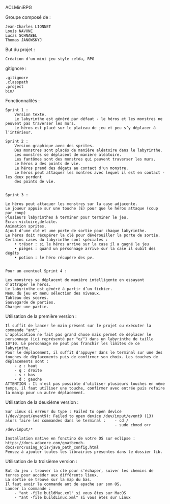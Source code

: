 
ACLMiniRPG

Groupe composé de :

    Jean-Charles LIONNET
    Louis NAVONE
    Lucas SCHNABEL
    Thomas JANOWSKYJ

But du projet :

    Création d'un mini jeu style zelda, RPG
        
gitignore : 

    .gitignore
    .classpath
    .project
    bin/

Fonctionnalités :

    Sprint 1 : 
        Version texte.
        Le labyrinthe est généré par défaut - le héros et les monstres ne peuvent pas traverser les murs.
        Le héros est placé sur le plateau de jeu et peu s’y déplacer à l’intérieur. 
    
    Sprint 2 : 
        Version graphique avec des sprites.
        Des monstres sont placés de manière aléatoire dans le labyrinthe.
        Les monstres se déplacent de manière aléatoire.
        Les fantômes sont des monstres qui peuvent traverser les murs.
        Le héros a des points de vie.
        Le héros prend des dégats au contact d'un monstre.
        Le héros peut attaquer les montres avec lequel il est en contact - les deux perdent
        des points de vie.
        
        
    Sprint 3 :
    
    Le héros peut attaquer les monstres sur la case adjacente.
    Le joueur appuie sur une touche (E) pour que le héros attaque (coup par coup)
    Plusieurs labyrinthes à terminer pour terminer le jeu.
    Écran victoire,défaite.
    Animation sprites.
    Ajout d'une clé et une porte de sortie pour chaque labyrinthe.
    Le héros doit récupérer la clé pour dévérouiller la porte de sortie.  
    Certains cases du labyrinthe sont spéciales : 
        • trésor : si le héros arrive sur la case il a gagné le jeu 
        • pièges : quand un personnage arrive sur la case il subit des dégâts  
        • potion : le héro récupère des pv.
    
    
    Pour un eventuel Sprint 4 : 
    
    Les monstres se déplacent de manière intelligente en essayant d’attraper le héros.
    Le labyrinthe est généré à partir d’un fichier.
    Menu du jeu et menu sélection des niveaux.
    Tableau des scores.
    Sauvegarde de parties.
    Charger une partie.
    
    
Utilisation de la première version : 
    
    Il suffit de lancer le main présent sur le projet ou exécuter la commande "ant".
    L'application ne fait pas grand chose mais permet de déplacer le personnage (ici représenté par "o/") dans un labyrinthe de taille 10*10. Le personnage ne peut pas franchir les limites de ce labyrinthe. 
    Pour le déplacement, il suffit d'appuyer dans le terminal sur une des touches de déplacements puis de confirmer son choix. Les touches de déplacements sont :
        - z : haut
        - q : droite 
        - s : bas
        - d : gauche
    ATTENTION : Il n'est pas possible d'utiliser plusieurs touches en même temps, il faut utiliser une touche, confirmer avec entrée puis refaire la manip pour un autre déplacement. 
        
        
Utilisation de la deuxième version :
    
    Sur Linux si erreur du type : Failed to open device (/dev/input/event9): Failed to open device /dev/input/event9 (13)
    alors faire les commandes dans le terminal :    - cd /
                                                    - sudo chmod o+r /dev/input/*
                                                    
    Installation native en fonctino de votre OS sur eclipse : https://docs.adacore.com/gnatbench-docs/src/using_ajis/java_path_config.html
    Pensez à ajouter toutes les librairies présentes dans le dossier lib.

Utilisation de la  troisième version :

    But du jeu : trouver la clé pour s'échaper, suiver les chemins de terres pour accéder aux différents lieux.
    La sortie se trouve sur la map du bas.
    Il faut avoir la commande ant de apache sur son OS.
    Lancer la commande :
        - "ant -file buildMac.xml" si vous êtes sur MacOS 
        - "ant -file buildLinux.xml" si vous êtes sur Linux
        
